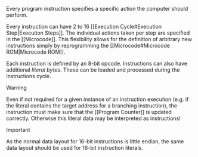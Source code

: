 Every program instruction specifies a specific action the computer should perform.

Every instruction can have 2 to 16 [[Execution Cycle#Execution Step|Execution Steps]]. The individual actions taken per step are specified in the [[Microcode]]. This flexibility allows for the definition of arbitrary new instructions simply by reprogramming the [[Microcode#Microcode ROM|Microcode ROM]].

Each instruction is defined by an 8-bit opcode. Instructions can also have additional _literal bytes_. These can be loaded and processed during the instructions cycle.

>[!Warning]
>Even if not required for a given instance of an instruction execution (e.g. if the literal contains the target address for a branching instruction), the instruction must make sure that the [[Program Counter]] is updated correctly. Otherwise this literal data may be interpreted as instructions!

>[!Important]
>As the normal data layout for 16-bit instructions is little endian, the same data layout should be used for 16-bit instruction literals.

